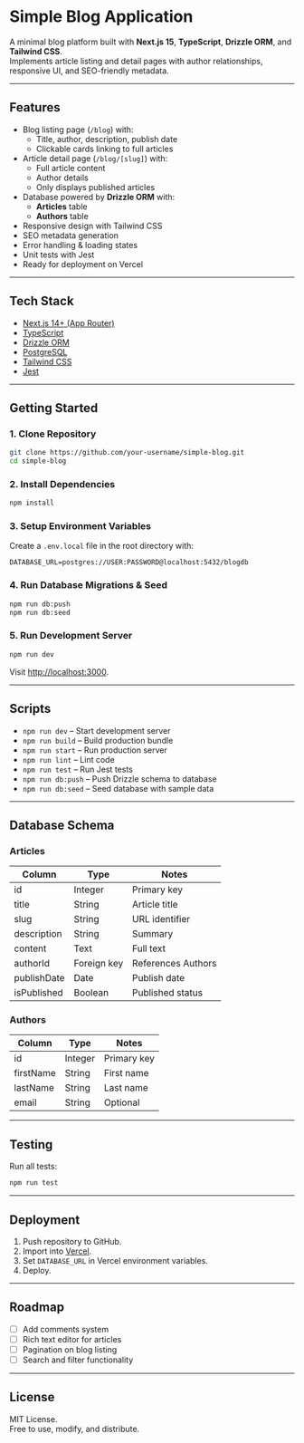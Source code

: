 # Simple Blog Application

A minimal blog platform built with **Next.js 15**, **TypeScript**, **Drizzle ORM**, and **Tailwind CSS**.  
Implements article listing and detail pages with author relationships, responsive UI, and SEO-friendly metadata.

---

## Features

- Blog listing page (`/blog`) with:
  - Title, author, description, publish date
  - Clickable cards linking to full articles
- Article detail page (`/blog/[slug]`) with:
  - Full article content
  - Author details
  - Only displays published articles
- Database powered by **Drizzle ORM** with:
  - **Articles** table
  - **Authors** table
- Responsive design with Tailwind CSS
- SEO metadata generation
- Error handling & loading states
- Unit tests with Jest
- Ready for deployment on Vercel

---

## Tech Stack

- [Next.js 14+ (App Router)](https://nextjs.org/docs/app)
- [TypeScript](https://www.typescriptlang.org/)
- [Drizzle ORM](https://orm.drizzle.team/)
- [PostgreSQL](https://www.postgresql.org/)
- [Tailwind CSS](https://tailwindcss.com/)
- [Jest](https://jestjs.io/)

---

## Getting Started

### 1. Clone Repository
```bash
git clone https://github.com/your-username/simple-blog.git
cd simple-blog
```

### 2. Install Dependencies
```bash
npm install
```

### 3. Setup Environment Variables
Create a `.env.local` file in the root directory with:

```env
DATABASE_URL=postgres://USER:PASSWORD@localhost:5432/blogdb
```

### 4. Run Database Migrations & Seed
```bash
npm run db:push
npm run db:seed
```

### 5. Run Development Server
```bash
npm run dev
```

Visit [http://localhost:3000](http://localhost:3000).

---

## Scripts

- `npm run dev` – Start development server  
- `npm run build` – Build production bundle  
- `npm run start` – Run production server  
- `npm run lint` – Lint code  
- `npm run test` – Run Jest tests  
- `npm run db:push` – Push Drizzle schema to database  
- `npm run db:seed` – Seed database with sample data  

---

## Database Schema

### Articles
| Column       | Type        | Notes               |
|--------------|-------------|---------------------|
| id           | Integer     | Primary key         |
| title        | String      | Article title       |
| slug         | String      | URL identifier      |
| description  | String      | Summary             |
| content      | Text        | Full text           |
| authorId     | Foreign key | References Authors  |
| publishDate  | Date        | Publish date        |
| isPublished  | Boolean     | Published status    |

### Authors
| Column     | Type    | Notes       |
|------------|---------|-------------|
| id         | Integer | Primary key |
| firstName  | String  | First name  |
| lastName   | String  | Last name   |
| email      | String  | Optional    |

---

## Testing

Run all tests:

```bash
npm run test
```

---

## Deployment

1. Push repository to GitHub.  
2. Import into [Vercel](https://vercel.com/).  
3. Set `DATABASE_URL` in Vercel environment variables.  
4. Deploy.  

---

## Roadmap

- [ ] Add comments system  
- [ ] Rich text editor for articles  
- [ ] Pagination on blog listing  
- [ ] Search and filter functionality  

---

## License

MIT License.  
Free to use, modify, and distribute.
